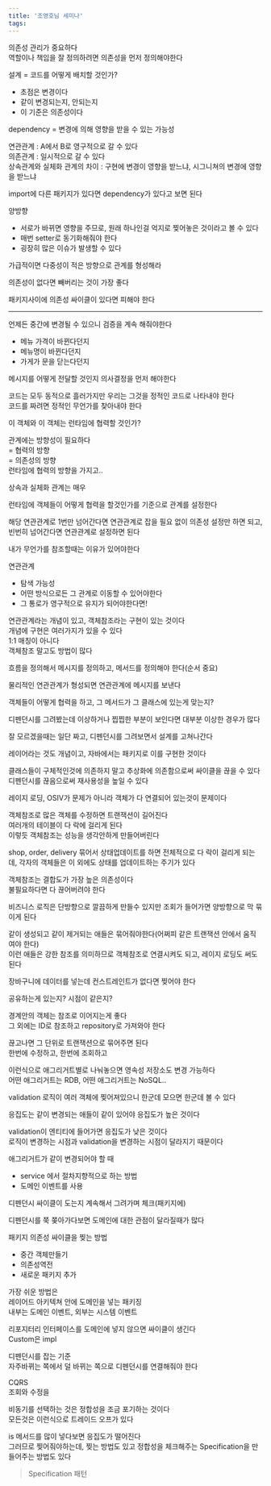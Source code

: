 ```yaml
---
title: '조영호님 세미나'
tags:
---
```


의존성 관리가 중요하다  
역할이나 책임을 잘 정의하려면 의존성을 먼저 정의해야한다  

설계 = 코드를 어떻게 배치할 것인가?  
- 초점은 변경이다
- 같이 변경되는지, 안되는지
- 이 기준은 의존성이다  

dependency = 변경에 의해 영향을 받을 수 있는 가능성  

연관관계 : A에서 B로 영구적으로 갈 수 있다  
의존관계 : 일시적으로 갈 수 있다  
상속관계와 실체화 관계의 차이 : 구현에 변경이 영향을 받느냐, 시그니쳐의 변경에 영향을 받느냐  

import에 다른 패키지가 있다면 dependency가 있다고 보면 된다  

양방향
- 서로가 바뀌면 영향을 주므로, 원래 하나인걸 억지로 찢어놓은 것이라고 볼 수 있다
- 매번 setter로 동기화해줘야 한다
- 굉장히 많은 이슈가 발생할 수 있다

가급적이면 다중성이 적은 방향으로 관계를 형성해라

의존성이 없다면 빼버리는 것이 가장 좋다  

패키지사이에 의존성 싸이클이 있다면 피해야 한다  

---

언제든 중간에 변경될 수 있으니 검증을 계속 해줘야한다  
- 메뉴 가격이 바뀐다던지
- 메뉴명이 바뀐다던지
- 가게가 문을 닫는다던지

메시지를 어떻게 전달할 것인지 의사결정을 먼저 해야한다  

코드는 모두 동적으로 흘러가지만 우리는 그것을 정적인 코드로 나타내야 한다  
코드를 짜려면 정적인 무언가를 찾아내야 한다  

이 객체와 이 객체는 런타임에 협력할 것인가?  

관계에는 방향성이 필요하다  
= 협력의 방향  
= 의존성의 방향  
런타임에 협력의 방향을 가지고..  

상속과 실체화 관계는 매우  

런타임에 객체들이 어떻게 협력을 할것인가를 기준으로 관계를 설정한다  

해당 연관관계로 1번만 넘어간다면 연관관계로 잡을 필요 없이 의존성 설정만 하면 되고, 빈번히 넘어간다면 연관관계로 설정하면 된다  

내가 무언가를 참조할때는 이유가 있어야한다  

연관관계
- 탐색 가능성  
- 어떤 방식으로든 그 관계로 이동할 수 있어야한다
- 그 통로가 영구적으로 유지가 되어야한다면!

연관관계라는 개념이 있고, 객체참조라는 구현이 있는 것이다  
개념에 구현은 여러가지가 있을 수 있다  
1:1 매칭이 아니다  
객체참조 말고도 방법이 많다  

흐름을 정의해서 메시지를 정의하고, 메서드를 정의해야 한다(순서 중요)  

물리적인 연관관계가 형성되면 연관관계에 메시지를 보낸다  

객체들이 어떻게 협력을 하고, 그 메서드가 그 클래스에 있는게 맞는지?  

디펜던시를 그려봤는데 이상하거나 찝찝한 부분이 보인다면 대부분 이상한 경우가 많다  

잘 모르겠을때는 일단 짜고, 디펜던시를 그려보면서 설계를 고쳐나간다  

레이어라는 것도 개념이고, 자바에서는 패키지로 이를 구현한 것이다  

클래스들이 구체적인것에 의존하지 말고 추상화에 의존함으로써 싸이클을 끊을 수 있다  
디펜던시를 끊음으로써 재사용성을 높일 수 있다  

레이지 로딩, OSIV가 문제가 아니라 객체가 다 연결되어 있는것이 문제이다  

객체참조로 많은 객체를 수정하면 트랜잭션이 길어진다  
여러개의 테이블이 다 락에 걸리게 된다  
이렇듯 객체참조는 성능을 생각안하게 만들어버린다  

shop, order, delivery 묶어서 상태업데이트를 하면 전체적으로 다 락이 걸리게 되는데, 각자의 객체들은 이 외에도 상태를 업데이트하는 주기가 있다  

객체참조는 결합도가 가장 높은 의존성이다  
불필요하다면 다 끊어버려야 한다  

비즈니스 로직은 단방향으로 깔끔하게 만들수 있지만 조회가 들어가면 양방향으로 막 묶이게 된다  

같이 생성되고 같이 제거되는 애들은 묶어줘야한다(어쩌피 같은 트랜잭션 안에서 움직여야 한다)  
이런 애들은 강한 참조를 의미하므로 객체참조로 연결시켜도 되고, 레이지 로딩도 써도 된다  

장바구니에 데이터를 넣는데 컨스트레인트가 없다면 찢어야 한다  

공유하는게 있는지? 시점이 같은지?  

경계안의 객체는 참조로 이어지는게 좋다  
그 외에는 ID로 참조하고 repository로 가져와야 한다  

끊고나면 그 단위로 트랜잭션으로 묶어주면 된다  
한번에 수정하고, 한번에 조회하고  

이런식으로 애그리거트별로 나눠놓으면 영속성 저장소도 변경 가능하다  
어떤 애그리거트는 RDB, 어떤 애그리거트는 NoSQL..  

validation 로직이 여러 객체에 찢어져있으니 한군데 모으면 한군데 볼 수 있다  

응집도는 같이 변경되는 애들이 같이 있어야 응집도가 높은 것이다  

validation이 엔티티에 들어가면 응집도가 낮은 것이다  
로직이 변경하는 시점과 validation을 변경하는 시점이 달라지기 때문이다  

애그리거트가 같이 변경되어야 할 때  
- service 에서 절차지향적으로 하는 방법
- 도메인 이벤트를 사용

디펜던시 싸이클이 도는지 계속해서 그려가며 체크(패키지에)  

디펜던시를 쭉 쫒아가다보면 도메인에 대한 관점이 달라질때가 많다  

패키지 의존성 싸이클을 찢는 방법
- 중간 객체만들기 
- 의존성역전
- 새로운 패키지 추가  

가장 쉬운 방법은  
레이어드 아키텍쳐 안에 도메인을 넣는 패키징  
내부는 도메인 이벤트, 외부는 시스템 이벤트  

리포지터리 인터페이스를 도메인에 넣지 않으면 싸이클이 생긴다  
Custom은 impl  

디펜던시를 잡는 기준  
자주바뀌는 쪽에서 덜 바뀌는 쪽으로 디펜던시를 연결해줘야 한다  

CQRS  
조회와 수정을  

비동기를 선택하는 것은 정합성을 조금 포기하는 것이다  
모든것은 이런식으로 트레이드 오프가 있다

is 메서드를 많이 넣다보면 응집도가 떨어진다  
그러므로 찢어줘야하는데, 찢는 방법도 있고 정합성을 체크해주는 Specification을 만들어주는 방법도 있다  
> Specification 패턴  